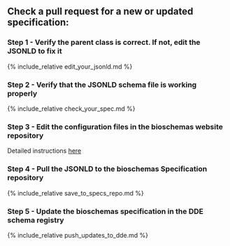 ## Check a pull request for a new or updated specification:

### Step 1 - Verify the parent class is correct. If not, edit the JSONLD to fix it
{% include_relative edit_your_jsonld.md %}

### Step 2 - Verify that the JSONLD schema file is working properly
{% include_relative check_your_spec.md %}

### Step 3 - Edit the configuration files in the bioschemas website repository
Detailed instructions [here](https://hackmd.io/zGOAxx-BRfi4rDiaW9Rk4Q?both)

### Step 4 - Pull the JSONLD to the bioschemas Specification repository
{% include_relative save_to_specs_repo.md %}

### Step 5 - Update the bioschemas specification in the DDE schema registry
{% include_relative push_updates_to_dde.md %}
